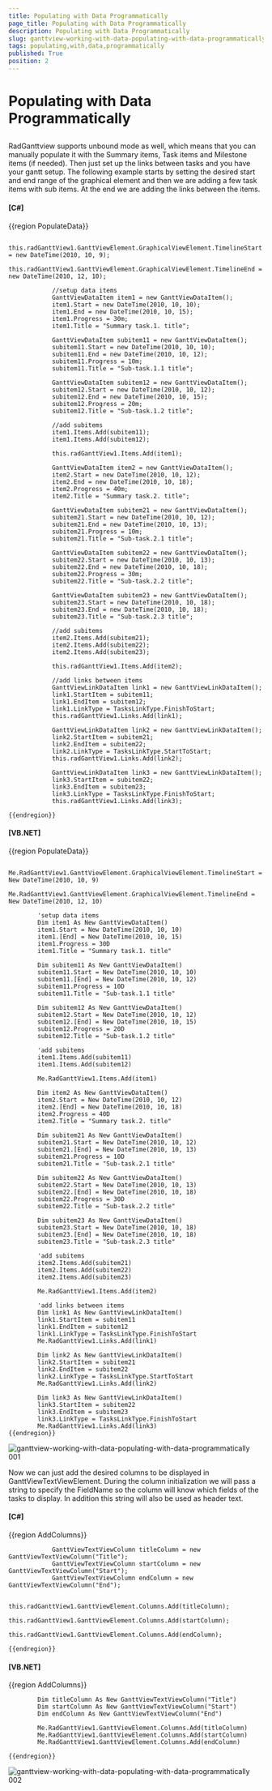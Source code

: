 ```yaml
---
title: Populating with Data Programmatically
page_title: Populating with Data Programmatically
description: Populating with Data Programmatically
slug: ganttview-working-with-data-populating-with-data-programmatically
tags: populating,with,data,programmatically
published: True
position: 2
---
```


# Populating with Data Programmatically





## 

RadGanttview supports unbound mode as well, which means that you can manually populate it with the Summary items, 
          Task items and Milestone items (if needed). Then just set up the links between tasks and you have your gantt setup.
          The following example starts by setting the desired start and end range of the graphical element and then we are 
          adding a few task items with sub items. At the end we are adding the links between the items.
        

#### __[C#]__

{{region PopulateData}}
	            
	            this.radGanttView1.GanttViewElement.GraphicalViewElement.TimelineStart = new DateTime(2010, 10, 9);
	            this.radGanttView1.GanttViewElement.GraphicalViewElement.TimelineEnd = new DateTime(2010, 12, 10);
	            
	            //setup data items
	            GanttViewDataItem item1 = new GanttViewDataItem();
	            item1.Start = new DateTime(2010, 10, 10);
	            item1.End = new DateTime(2010, 10, 15);
	            item1.Progress = 30m;
	            item1.Title = "Summary task.1. title";
	            
	            GanttViewDataItem subitem11 = new GanttViewDataItem();
	            subitem11.Start = new DateTime(2010, 10, 10);
	            subitem11.End = new DateTime(2010, 10, 12);
	            subitem11.Progress = 10m;
	            subitem11.Title = "Sub-task.1.1 title";
	            
	            GanttViewDataItem subitem12 = new GanttViewDataItem();
	            subitem12.Start = new DateTime(2010, 10, 12);
	            subitem12.End = new DateTime(2010, 10, 15);
	            subitem12.Progress = 20m;
	            subitem12.Title = "Sub-task.1.2 title";
	            
	            //add subitems
	            item1.Items.Add(subitem11);
	            item1.Items.Add(subitem12);
	            
	            this.radGanttView1.Items.Add(item1);
	            
	            GanttViewDataItem item2 = new GanttViewDataItem();
	            item2.Start = new DateTime(2010, 10, 12);
	            item2.End = new DateTime(2010, 10, 18);
	            item2.Progress = 40m;
	            item2.Title = "Summary task.2. title";
	            
	            GanttViewDataItem subitem21 = new GanttViewDataItem();
	            subitem21.Start = new DateTime(2010, 10, 12);
	            subitem21.End = new DateTime(2010, 10, 13);
	            subitem21.Progress = 10m;
	            subitem21.Title = "Sub-task.2.1 title";
	            
	            GanttViewDataItem subitem22 = new GanttViewDataItem();
	            subitem22.Start = new DateTime(2010, 10, 13);
	            subitem22.End = new DateTime(2010, 10, 18);
	            subitem22.Progress = 30m;
	            subitem22.Title = "Sub-task.2.2 title";
	            
	            GanttViewDataItem subitem23 = new GanttViewDataItem();
	            subitem23.Start = new DateTime(2010, 10, 18);
	            subitem23.End = new DateTime(2010, 10, 18);
	            subitem23.Title = "Sub-task.2.3 title";
	            
	            //add subitems
	            item2.Items.Add(subitem21);
	            item2.Items.Add(subitem22);
	            item2.Items.Add(subitem23);
	            
	            this.radGanttView1.Items.Add(item2);
	            
	            //add links between items
	            GanttViewLinkDataItem link1 = new GanttViewLinkDataItem();
	            link1.StartItem = subitem11;
	            link1.EndItem = subitem12;
	            link1.LinkType = TasksLinkType.FinishToStart;
	            this.radGanttView1.Links.Add(link1);
	            
	            GanttViewLinkDataItem link2 = new GanttViewLinkDataItem();
	            link2.StartItem = subitem21;
	            link2.EndItem = subitem22;
	            link2.LinkType = TasksLinkType.StartToStart;
	            this.radGanttView1.Links.Add(link2);
	            
	            GanttViewLinkDataItem link3 = new GanttViewLinkDataItem();
	            link3.StartItem = subitem22;
	            link3.EndItem = subitem23;
	            link3.LinkType = TasksLinkType.FinishToStart;
	            this.radGanttView1.Links.Add(link3);
	            
	{{endregion}}



#### __[VB.NET]__

{{region PopulateData}}
	
	        Me.RadGanttView1.GanttViewElement.GraphicalViewElement.TimelineStart = New DateTime(2010, 10, 9)
	        Me.RadGanttView1.GanttViewElement.GraphicalViewElement.TimelineEnd = New DateTime(2010, 12, 10)
	
	        'setup data items
	        Dim item1 As New GanttViewDataItem()
	        item1.Start = New DateTime(2010, 10, 10)
	        item1.[End] = New DateTime(2010, 10, 15)
	        item1.Progress = 30D
	        item1.Title = "Summary task.1. title"
	
	        Dim subitem11 As New GanttViewDataItem()
	        subitem11.Start = New DateTime(2010, 10, 10)
	        subitem11.[End] = New DateTime(2010, 10, 12)
	        subitem11.Progress = 10D
	        subitem11.Title = "Sub-task.1.1 title"
	
	        Dim subitem12 As New GanttViewDataItem()
	        subitem12.Start = New DateTime(2010, 10, 12)
	        subitem12.[End] = New DateTime(2010, 10, 15)
	        subitem12.Progress = 20D
	        subitem12.Title = "Sub-task.1.2 title"
	
	        'add subitems
	        item1.Items.Add(subitem11)
	        item1.Items.Add(subitem12)
	
	        Me.RadGanttView1.Items.Add(item1)
	
	        Dim item2 As New GanttViewDataItem()
	        item2.Start = New DateTime(2010, 10, 12)
	        item2.[End] = New DateTime(2010, 10, 18)
	        item2.Progress = 40D
	        item2.Title = "Summary task.2. title"
	
	        Dim subitem21 As New GanttViewDataItem()
	        subitem21.Start = New DateTime(2010, 10, 12)
	        subitem21.[End] = New DateTime(2010, 10, 13)
	        subitem21.Progress = 10D
	        subitem21.Title = "Sub-task.2.1 title"
	
	        Dim subitem22 As New GanttViewDataItem()
	        subitem22.Start = New DateTime(2010, 10, 13)
	        subitem22.[End] = New DateTime(2010, 10, 18)
	        subitem22.Progress = 30D
	        subitem22.Title = "Sub-task.2.2 title"
	
	        Dim subitem23 As New GanttViewDataItem()
	        subitem23.Start = New DateTime(2010, 10, 18)
	        subitem23.[End] = New DateTime(2010, 10, 18)
	        subitem23.Title = "Sub-task.2.3 title"
	
	        'add subitems
	        item2.Items.Add(subitem21)
	        item2.Items.Add(subitem22)
	        item2.Items.Add(subitem23)
	
	        Me.RadGanttView1.Items.Add(item2)
	
	        'add links between items
	        Dim link1 As New GanttViewLinkDataItem()
	        link1.StartItem = subitem11
	        link1.EndItem = subitem12
	        link1.LinkType = TasksLinkType.FinishToStart
	        Me.RadGanttView1.Links.Add(link1)
	
	        Dim link2 As New GanttViewLinkDataItem()
	        link2.StartItem = subitem21
	        link2.EndItem = subitem22
	        link2.LinkType = TasksLinkType.StartToStart
	        Me.RadGanttView1.Links.Add(link2)
	
	        Dim link3 As New GanttViewLinkDataItem()
	        link3.StartItem = subitem22
	        link3.EndItem = subitem23
	        link3.LinkType = TasksLinkType.FinishToStart
	        Me.RadGanttView1.Links.Add(link3)
	{{endregion}}

![ganttview-working-with-data-populating-with-data-programmatically 001](images/ganttview-working-with-data-populating-with-data-programmatically001.png)

Now we can just add the desired columns to be displayed in GanttViewTextViewElement. During the column initialization 
          we will pass a string to specify the FieldName so the column will know which fields of the tasks to display. In addition
          this string will also be used as header text.
        

#### __[C#]__

{{region AddColumns}}
	            
	            GanttViewTextViewColumn titleColumn = new GanttViewTextViewColumn("Title");
	            GanttViewTextViewColumn startColumn = new GanttViewTextViewColumn("Start");
	            GanttViewTextViewColumn endColumn = new GanttViewTextViewColumn("End");
	            
	            this.radGanttView1.GanttViewElement.Columns.Add(titleColumn);
	            this.radGanttView1.GanttViewElement.Columns.Add(startColumn);
	            this.radGanttView1.GanttViewElement.Columns.Add(endColumn);
	    
	{{endregion}}



#### __[VB.NET]__

{{region AddColumns}}
	
	        Dim titleColumn As New GanttViewTextViewColumn("Title")
	        Dim startColumn As New GanttViewTextViewColumn("Start")
	        Dim endColumn As New GanttViewTextViewColumn("End")
	
	        Me.RadGanttView1.GanttViewElement.Columns.Add(titleColumn)
	        Me.RadGanttView1.GanttViewElement.Columns.Add(startColumn)
	        Me.RadGanttView1.GanttViewElement.Columns.Add(endColumn)
	
	{{endregion}}

![ganttview-working-with-data-populating-with-data-programmatically 002](images/ganttview-working-with-data-populating-with-data-programmatically002.png)
